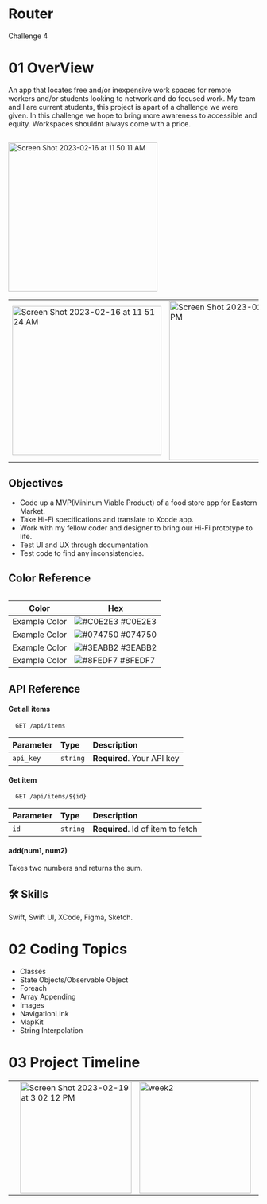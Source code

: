 # Router
Challenge 4
 


# 01 OverView

An app that locates free and/or inexpensive work spaces for remote workers and/or students looking to network and do focused work. My team and I are current students, this project is apart of a challenge we were given. In this challenge we hope to bring more awareness to accessible and equity. Workspaces shouldnt always come with a price.   


## 
<img width="300px; height: 500px;" alt="Screen Shot 2023-02-16 at 11 50 11 AM" src="https://user-images.githubusercontent.com/124601363/219433319-6f2c39df-5b1c-45aa-a61e-9c4a8dc71baa.png">

<table>
 <tr>
  <td>
  <img width="300px; height: 500px;" alt="Screen Shot 2023-02-16 at 11 51 24 AM" src="https://user-images.githubusercontent.com/124601363/219971727-8d45fc51-7ff6-42ec-8c9a-7c7d0636b110.png">


  
  <td>
   
 <img width="320" alt="Screen Shot 2023-02-19 at 3 05 29 PM" src="https://user-images.githubusercontent.com/124601363/219972432-64f96fa6-20db-4d17-a647-aaf36d5af3e4.png">


 
  <td>
  <tr>
  
   <table>
  



## Objectives 
- Code up a MVP(Mininum Viable Product) of a food store app for Eastern Market.
- Take Hi-Fi specifications and translate to Xcode app.
- Work with my fellow coder and designer to bring our Hi-Fi prototype to life.
- Test UI and UX through documentation.
- Test code to find any inconsistencies.

## Color Reference

| Color             | Hex                                                                |
| ----------------- | ------------------------------------------------------------------ |
| Example Color | ![#C0E2E3](https://via.placeholder.com/10/C0E2E3?text=+) #C0E2E3 |
| Example Color | ![#074750](https://via.placeholder.com/10/074750?text=+) #074750 |
| Example Color | ![#3EABB2](https://via.placeholder.com/10/3EABB2?text=+) #3EABB2 |
| Example Color | ![#8FEDF7](https://via.placeholder.com/10/8FEDF7?text=+) #8FEDF7 |


## API Reference

#### Get all items

```http
  GET /api/items
```

| Parameter | Type     | Description                |
| :-------- | :------- | :------------------------- |
| `api_key` | `string` | **Required**. Your API key |

#### Get item

```http
  GET /api/items/${id}
```

| Parameter | Type     | Description                       |
| :-------- | :------- | :-------------------------------- |
| `id`      | `string` | **Required**. Id of item to fetch |

#### add(num1, num2)

Takes two numbers and returns the sum.


## 🛠 Skills
Swift, Swift UI, XCode, Figma, Sketch.



# 02 Coding Topics

- Classes
- State Objects/Observable Object
- Foreach
- Array Appending
- Images
- NavigationLink
- MapKit
- String Interpolation 

# 03 Project Timeline


 <table>
 <tr>
  <td>
 
   

  <td>
 <img width="224" alt="Screen Shot 2023-02-19 at 3 02 12 PM" src="https://user-images.githubusercontent.com/124601363/219972338-2c7dc4ab-676e-48dd-9e74-47b3210e9e2a.png">

   <td>
   
   <img width="224" alt="week2" src="https://user-images.githubusercontent.com/124601363/219970911-228e0e89-ecce-4af7-b2ec-d79adfcc28f3.png">

  <td>
  
  <td>
  <img width="224" alt="week3" src="https://user-images.githubusercontent.com/124601363/219971006-3d179f9d-5e97-44d3-b731-2ab86a9cd50d.png">


  <td>
  <tr>
   <table>   
    
    
    
